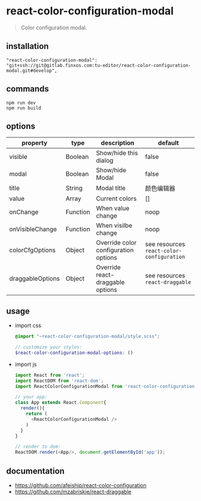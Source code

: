 # react-color-configuration-modal
> Color configuration modal.

## installation
```shell
"react-color-configuration-modal": "git+ssh://git@gitlab.finxos.com:tu-editor/react-color-configuration-modal.git#develop",
```

## commands
```shell
npm run dev
npm run build
```

## options

| property         | type     | description                          | default                                   |
| ---------------- | -------- | ------------------------------------ | ----------------------------------------- |
| visible          | Boolean  | Show/hide this dialog                | false                                     |
| modal            | Boolean  | Show/hide Modal                      | false                                     |
| title            | String   | Modal title                          | 颜色编辑器                                |
| value            | Array    | Current colors                       | []                                        |
| onChange         | Function | When value change                    | noop                                      |
| onVisibleChange  | Function | When visilbe change                  | noop                                      |
| colorCfgOptions  | Object   | Override color configuration options | see resources `react-color-configuration` |
| draggableOptions | Object   | Override react-draggable options     | see resources `react-draggable`           |

## usage
- import css

  ```scss
  @import "~react-color-configuration-modal/style.scss";

  // customize your styles:
  $react-color-configuration-modal-options: ()
  ```

- import js

  ```js
  import React from 'react';
  import ReactDOM from 'react-dom';
  import ReactColorConfigurationModal from 'react-color-configuration-modal';
  
  // your app:
  class App extends React.Component{
    render(){
      return (
        <ReactColorConfigurationModal />
      )
    }
  }

  // render to dom:
  ReactDOM.render(<App/>, document.getElementById('app'));
  ```

## documentation
- https://github.com/afeiship/react-color-configuration
- https://github.com/mzabriskie/react-draggable
